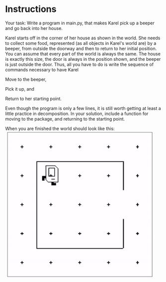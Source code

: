 # Instructions
Your task: Write a program in main.py, that makes Karel pick up a beeper and go back into her house.


Karel starts off in the corner of her house as shown in the world. She needs to collect some food, represented (as all objects in Karel's world are) by a beeper, from outside the doorway and then to return to her initial position. You can assume that every part of the world is always the same. The house is exactly this size, the door is always in the position shown, and the beeper is just outside the door. Thus, all you have to do is write the sequence of commands necessary to have Karel


Move to the beeper,


Pick it up, and


Return to her starting point.


Even though the program is only a few lines, it is still worth getting at least a little practice in decomposition. In your solution, include a function for moving to the package, and returning to the starting point.


When you are finished the world should look like this:
![preview](preview.gif)
